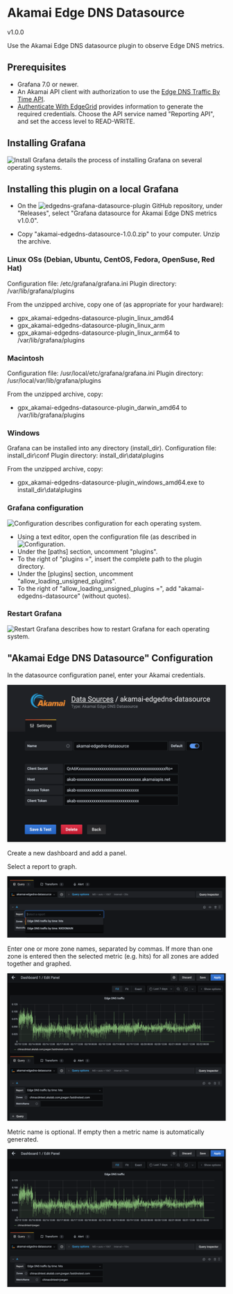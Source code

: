 # Akamai Edge DNS Datasource
v1.0.0

Use the Akamai Edge DNS datasource plugin to observe Edge DNS metrics.

## Prerequisites

* Grafana 7.0 or newer.
* An Akamai API client with authorization to use the [Edge DNS Traffic By Time API](https://developer.akamai.com/api/core_features/reporting/authoritative-dns-traffic-by-time.html). 
* [Authenticate With EdgeGrid](https://developer.akamai.com/getting-started/edgegrid) provides information to generate the required credentials. Choose the API service named "Reporting API", and set the access level to READ-WRITE.

## Installing Grafana

![Install Grafana](https://grafana.com/docs/grafana/latest/installation/) details the process of installing Grafana on several operating systems.

## Installing this plugin on a local Grafana

* On the ![edgedns-grafana-datasource-plugin](https://github.com/akamai/edgedns-grafana-datasource-plugin) GitHub repository, 
under "Releases", select "Grafana datasource for Akamai Edge DNS metrics v1.0.0".

* Copy "akamai-edgedns-datasource-1.0.0.zip" to your computer.  Unzip the archive.

### Linux OSs (Debian, Ubuntu, CentOS, Fedora, OpenSuse, Red Hat)

Configuration file: /etc/grafana/grafana.ini
Plugin directory: /var/lib/grafana/plugins

From the unzipped archive, copy one of (as appropriate for your hardware):
* gpx_akamai-edgedns-datasource-plugin_linux_amd64
* gpx_akamai-edgedns-datasource-plugin_linux_arm
* gpx_akamai-edgedns-datasource-plugin_linux_arm64
to /var/lib/grafana/plugins

### Macintosh

Configuration file: /usr/local/etc/grafana/grafana.ini
Plugin directory: /usr/local/var/lib/grafana/plugins

From the unzipped archive, copy:
* gpx_akamai-edgedns-datasource-plugin_darwin_amd64
to /var/lib/grafana/plugins

### Windows

Grafana can be installed into any directory (install_dir).
Configuration file: install_dir\conf
Plugin directory: install_dir\data\plugins

From the unzipped archive, copy:
* gpx_akamai-edgedns-datasource-plugin_windows_amd64.exe
to install_dir\data\plugins

### Grafana configuration

![Configuration](https://grafana.com/docs/grafana/latest/administration/configuration/) 
describes configuration for each operating system.

* Using a text editor, open the configuration file (as described in ![Configuration](https://grafana.com/docs/grafana/latest/administration/configuration/).
* Under the [paths] section, uncomment "plugins".
* To the right of "plugins =", insert the complete path to the plugin directory.
* Under the [plugins] section, uncomment "allow_loading_unsigned_plugins".
* To the right of "allow_loading_unsigned_plugins =", add "akamai-edgedns-datasource" (without quotes).

### Restart Grafana
![Restart Grafana](https://grafana.com/docs/grafana/latest/installation/restart-grafana/)
describes how to restart Grafana for each operating system.

## "Akamai Edge DNS Datasource" Configuration

In the datasource configuration panel, enter your Akamai credentials.

![Data Source](https://github.com/akamai/edgedns-grafana-datasource-plugin/blob/master/static/data-source-config.png)

Create a new dashboard and add a panel.

Select a report to graph.

![Report Selection](https://github.com/akamai/edgedns-grafana-datasource-plugin/blob/master/static/report-selection.png)

Enter one or more zone names, separated by commas.  If more than one zone is entered then the selected metric (e.g. hits) for all zones are added together and graphed.

![Zones](https://github.com/akamai/edgedns-grafana-datasource-plugin/blob/master/static/zones-config.png)

Metric name is optional. If empty then a metric name is automatically generated.

![Metric Name](https://github.com/akamai/edgedns-grafana-datasource-plugin/blob/master/static/metric-name-config.png)

